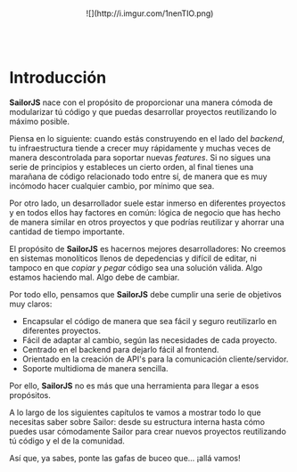 <br><br><br>
<center>![](http://i.imgur.com/1nenTIO.png)</center>
<br><br><br>

# Introducción

**SailorJS** nace con el propósito de proporcionar una manera cómoda de modularizar tú código y que puedas desarrollar proyectos reutilizando lo máximo posible.

Piensa en lo siguiente: cuando estás construyendo en el lado del *backend*, tu infraestructura tiende a crecer muy rápidamente y muchas veces de manera descontrolada para soportar nuevas *features*. Si no sigues una serie de principios y estableces un cierto orden, al final tienes una marañana de código relacionado todo entre sí, de manera que es muy incómodo hacer cualquier cambio, por mínimo que sea.

Por otro lado, un desarrollador suele estar inmerso en diferentes proyectos y en todos ellos hay factores en común: lógica de negocio que has hecho de manera similar en otros proyectos y que podrías reutilizar y ahorrar una cantidad de tiempo importante.

El propósito de **SailorJS** es hacernos mejores desarrolladores: No creemos en sistemas monolíticos llenos de depedencias y difícil de editar, ni tampoco en que *copiar y pegar* código sea una solución válida. Algo estamos haciendo mal. Algo debe de cambiar.

Por todo ello, pensamos que **SailorJS** debe cumplir una serie de objetivos muy claros:

* Encapsular el código de manera que sea fácil y seguro reutilizarlo en diferentes proyectos.
* Fácil de adaptar al cambio, según las necesidades de cada proyecto.
* Centrado en el backend para dejarlo fácil al frontend.
* Orientado en la creación de API's para la comunicación cliente/servidor.
* Soporte multidioma de manera sencilla.

Por ello, **SailorJS** no es más que una herramienta para llegar a esos propósitos.

A lo largo de los siguientes capítulos te vamos a mostrar todo lo que necesitas saber sobre Sailor: desde su estructura interna hasta cómo puedes usar cómodamente Sailor para crear nuevos proyectos reutilizando tú código y el de la comunidad.

Así que, ya sabes, ponte las gafas de buceo que... ¡allá vamos!








